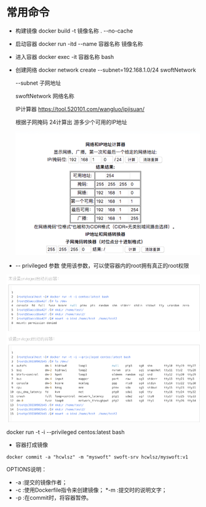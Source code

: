 # 常用命令

* 构建镜像
  docker build -t 镜像名称  .   --no-cache

* 启动容器
  docker run -itd --name 容器名称  镜像名称

* 进入容器
  docker exec -it 容器名称 bash

* 创建网络
  docker network create --subnet=192.168.1.0/24 swoftNetwork

  --subnet 子网地址

  swoftNetwork 网络名称

  IP计算器 https://tool.520101.com/wangluo/ipjisuan/

  根据子网掩码 24计算出 游多少个可用的IP地址

  ![](assets/markdown-img-paste-20190713195143543.png)


* -- privileged 参数
  使用该参数，可以使容器内的root拥有真正的root权限

 ![](assets/markdown-img-paste-20190725101043184.png)

 docker run -t -i --privileged centos:latest bash



* 容器打成镜像
```
docker commit -a "hcwlsz" -m "myswoft" swoft-srv hcwlsz/myswoft:v1
```
OPTIONS说明：
* -a :提交的镜像作者；
* -c :使用Dockerfile指令来创建镜像；
*-m :提交时的说明文字；
* -p :在commit时，将容器暂停。
